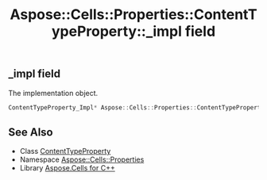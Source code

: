 ﻿---
title: Aspose::Cells::Properties::ContentTypeProperty::_impl field
linktitle: _impl
second_title: Aspose.Cells for C++ API Reference
description: 'Aspose::Cells::Properties::ContentTypeProperty::_impl field. The implementation object in C++.'
type: docs
weight: 1400
url: /cpp/aspose.cells.properties/contenttypeproperty/_impl/
---
## _impl field


The implementation object.

```cpp
ContentTypeProperty_Impl* Aspose::Cells::Properties::ContentTypeProperty::_impl
```

## See Also

* Class [ContentTypeProperty](../)
* Namespace [Aspose::Cells::Properties](../../)
* Library [Aspose.Cells for C++](../../../)
